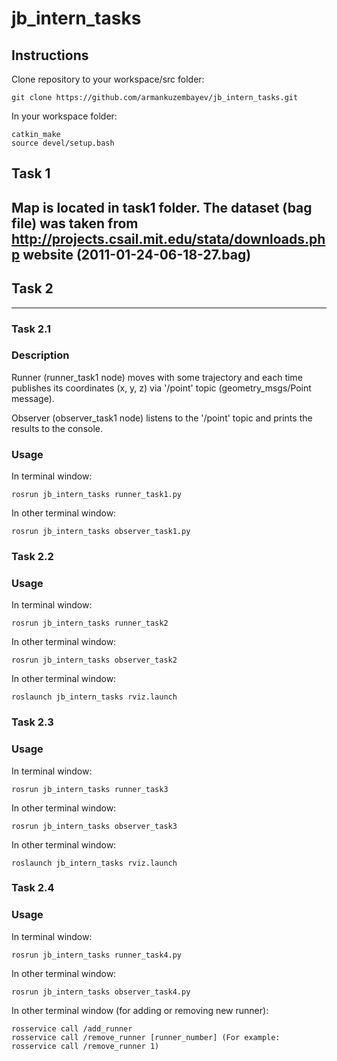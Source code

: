 # jb_intern_tasks

## Instructions

Clone repository to your workspace/src folder:
```
git clone https://github.com/armankuzembayev/jb_intern_tasks.git 
```
In your workspace folder:
```
catkin_make
source devel/setup.bash
```


## Task 1
Map is located in task1 folder. The dataset (bag file) was taken from http://projects.csail.mit.edu/stata/downloads.php website (2011-01-24-06-18-27.bag)
---
## Task 2
---
### Task 2.1

### Description
Runner (runner_task1 node) moves with some trajectory and each time publishes its coordinates (x, y, z) via '/point' topic (geometry_msgs/Point message).

Observer (observer_task1 node) listens to the '/point' topic and prints the results to the console.

### Usage
In terminal window:
```
rosrun jb_intern_tasks runner_task1.py 
```
In other terminal window:
```
rosrun jb_intern_tasks observer_task1.py 
```

### Task 2.2

### Usage
In terminal window:
```
rosrun jb_intern_tasks runner_task2 
```
In other terminal window:
```
rosrun jb_intern_tasks observer_task2 
```
In other terminal window:
```
roslaunch jb_intern_tasks rviz.launch 
```

### Task 2.3

### Usage
In terminal window:
```
rosrun jb_intern_tasks runner_task3 
```
In other terminal window:
```
rosrun jb_intern_tasks observer_task3 
```
In other terminal window:
```
roslaunch jb_intern_tasks rviz.launch 
```
### Task 2.4

### Usage
In terminal window:
```
rosrun jb_intern_tasks runner_task4.py 
```
In other terminal window:
```
rosrun jb_intern_tasks observer_task4.py
```
In other terminal window (for adding or removing new runner):
```
rosservice call /add_runner 
rosservice call /remove_runner [runner_number] (For example: rosservice call /remove_runner 1)
```

